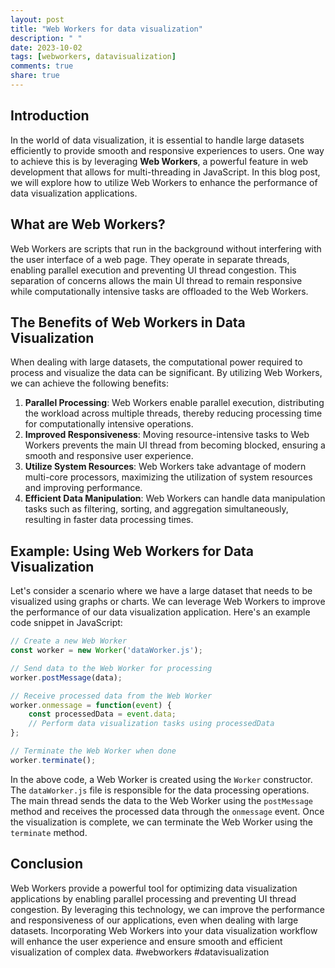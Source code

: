 ```yaml
---
layout: post
title: "Web Workers for data visualization"
description: " "
date: 2023-10-02
tags: [webworkers, datavisualization]
comments: true
share: true
---
```


## Introduction
In the world of data visualization, it is essential to handle large datasets efficiently to provide smooth and responsive experiences to users. One way to achieve this is by leveraging **Web Workers**, a powerful feature in web development that allows for multi-threading in JavaScript. In this blog post, we will explore how to utilize Web Workers to enhance the performance of data visualization applications.

## What are Web Workers?
Web Workers are scripts that run in the background without interfering with the user interface of a web page. They operate in separate threads, enabling parallel execution and preventing UI thread congestion. This separation of concerns allows the main UI thread to remain responsive while computationally intensive tasks are offloaded to the Web Workers. 

## The Benefits of Web Workers in Data Visualization
When dealing with large datasets, the computational power required to process and visualize the data can be significant. By utilizing Web Workers, we can achieve the following benefits:

1. **Parallel Processing**: Web Workers enable parallel execution, distributing the workload across multiple threads, thereby reducing processing time for computationally intensive operations.
2. **Improved Responsiveness**: Moving resource-intensive tasks to Web Workers prevents the main UI thread from becoming blocked, ensuring a smooth and responsive user experience.
3. **Utilize System Resources**: Web Workers take advantage of modern multi-core processors, maximizing the utilization of system resources and improving performance.
4. **Efficient Data Manipulation**: Web Workers can handle data manipulation tasks such as filtering, sorting, and aggregation simultaneously, resulting in faster data processing times.

## Example: Using Web Workers for Data Visualization
Let's consider a scenario where we have a large dataset that needs to be visualized using graphs or charts. We can leverage Web Workers to improve the performance of our data visualization application. Here's an example code snippet in JavaScript:

```javascript
// Create a new Web Worker
const worker = new Worker('dataWorker.js');

// Send data to the Web Worker for processing
worker.postMessage(data);

// Receive processed data from the Web Worker
worker.onmessage = function(event) {
    const processedData = event.data;
    // Perform data visualization tasks using processedData
};

// Terminate the Web Worker when done
worker.terminate();
```

In the above code, a Web Worker is created using the `Worker` constructor. The `dataWorker.js` file is responsible for the data processing operations. The main thread sends the data to the Web Worker using the `postMessage` method and receives the processed data through the `onmessage` event. Once the visualization is complete, we can terminate the Web Worker using the `terminate` method.

## Conclusion
Web Workers provide a powerful tool for optimizing data visualization applications by enabling parallel processing and preventing UI thread congestion. By leveraging this technology, we can improve the performance and responsiveness of our applications, even when dealing with large datasets. Incorporating Web Workers into your data visualization workflow will enhance the user experience and ensure smooth and efficient visualization of complex data. #webworkers #datavisualization